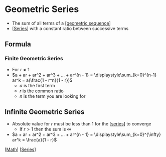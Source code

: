 # Geometric Series

- The sum of all terms of a [[geometric sequence]]
- [[Series]] with a constant ratio between successive terms

## Formula

### Finite Geometric Series

- For $r \neq 1$
- $a + ar + ar^2 + ar^3 + ... + ar^{n - 1} = \displaystyle\sum_{k=0}^{n-1} ar^k = a(\frac{1 - r^n}{1 - r})$
  - $a$ is the first term
  - $r$ is the common ratio
  - $n$ is the term you are looking for

## Infinite Geometric Series

- Absolute value for $r$ must be less than $1$ for the [[series]] to converge
  - If $r \gt 1$ then the sum is $\infty$
- $a + ar + ar^2 + ar^3 + ... + ar^{n - 1} = \displaystyle\sum_{k=0}^{\infty} ar^k = \frac{a}{1 - r}$

[[Math]] [[Series]]

[//begin]: # "Autogenerated link references for markdown compatibility"
[geometric sequence]: geometric-sequence "Geometric Sequence"
[Series]: series "Series"
[series]: series "Series"
[Math]: math "Math"
[Series]: series "Series"
[//end]: # "Autogenerated link references"